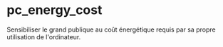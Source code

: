 # pc_energy_cost
Sensibiliser le grand publique au coût énergétique requis par sa propre utilisation de l'ordinateur.
